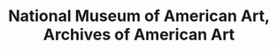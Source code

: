 ---
layout: repo
title: "National Museum of American Art, Archives of American Art"
id: 24100
permalink: repos/24100/
---